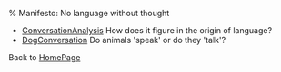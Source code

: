 % Manifesto: No language without thought

- [ConversationAnalysis](ConversationAnalysis.html) How does it figure in the origin of language?
- [DogConversation](DogConversation.html) Do animals 'speak' or do they 'talk'?

Back to [HomePage](HomePage.html)
